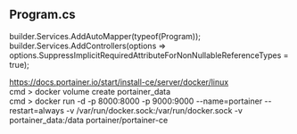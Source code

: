 Program.cs 
------------------------------
builder.Services.AddAutoMapper(typeof(Program));  
builder.Services.AddControllers(options => options.SuppressImplicitRequiredAttributeForNonNullableReferenceTypes = true);

https://docs.portainer.io/start/install-ce/server/docker/linux  
cmd > docker volume create portainer_data  
cmd > docker run -d -p 8000:8000 -p 9000:9000 --name=portainer --restart=always -v /var/run/docker.sock:/var/run/docker.sock -v portainer_data:/data portainer/portainer-ce  
